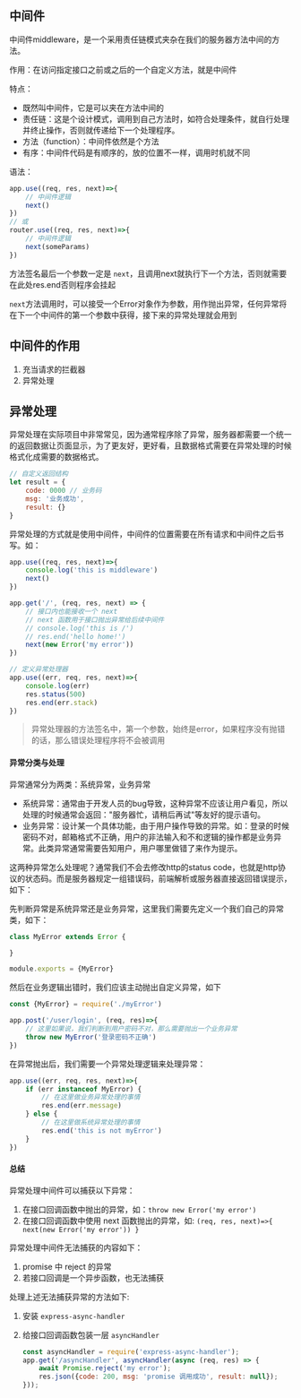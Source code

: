## 中间件
中间件middleware，是一个采用责任链模式夹杂在我们的服务器方法中间的方法。

作用：在访问指定接口之前或之后的一个自定义方法，就是中间件

特点：
- 既然叫中间件，它是可以夹在方法中间的
- 责任链：这是个设计模式，调用到自己方法时，如符合处理条件，就自行处理并终止操作，否则就传递给下一个处理程序。
- 方法（function）：中间件依然是个方法
- 有序：中间件代码是有顺序的，放的位置不一样，调用时机就不同

语法：
```js
app.use((req, res, next)=>{
    // 中间件逻辑
    next()
})
// 或
router.use((req, res, next)=>{
    // 中间件逻辑
    next(someParams)
})
```
方法签名最后一个参数一定是 ```next```，且调用next就执行下一个方法，否则就需要在此处res.end否则程序会挂起

```next```方法调用时，可以接受一个Error对象作为参数，用作抛出异常，任何异常将在下一个中间件的第一个参数中获得，接下来的异常处理就会用到

## 中间件的作用
1. 充当请求的拦截器
2. 异常处理

## 异常处理
异常处理在实际项目中非常常见，因为通常程序除了异常，服务器都需要一个统一的返回数据让页面显示，为了更友好，更好看，且数据格式需要在异常处理的时候格式化成需要的数据格式。

```js
// 自定义返回结构
let result = {
    code: 0000 // 业务码
    msg: '业务成功',
    result: {}
}
```

异常处理的方式就是使用中间件，中间件的位置需要在所有请求和中间件之后书写。如：
```js
app.use((req, res, next)=>{
    console.log('this is middleware')
    next()
})

app.get('/', (req, res, next) => {
    // 接口内也能接收一个 next
    // next 函数用于接口抛出异常给后续中间件
    // console.log('this is /')
    // res.end('hello home!')
    next(new Error('my error'))
})

// 定义异常处理器
app.use((err, req, res, next)=>{
    console.log(err)
    res.status(500)
    res.end(err.stack)
})
```

> 异常处理器的方法签名中，第一个参数，始终是error，如果程序没有抛错的话，那么错误处理程序将不会被调用

#### 异常分类与处理
异常通常分为两类：系统异常，业务异常
- 系统异常：通常由于开发人员的bug导致，这种异常不应该让用户看见，所以处理的时候通常会返回："服务器忙，请稍后再试"等友好的提示语句。
- 业务异常：设计某一个具体功能，由于用户操作导致的异常。如：登录的时候密码不对，邮箱格式不正确，用户的非法输入和不和逻辑的操作都是业务异常。此类异常通常需要告知用户，用户哪里做错了来作为提示。

这两种异常怎么处理呢？通常我们不会去修改http的status code，也就是http协议的状态码。而是服务器规定一组错误码，前端解析或服务器直接返回错误提示，如下：

先判断异常是系统异常还是业务异常，这里我们需要先定义一个我们自己的异常类，如下：
```js
class MyError extends Error {

}

module.exports = {MyError}
```
然后在业务逻辑出错时，我们应该主动抛出自定义异常，如下
```js
const {MyError} = require('./myError')

app.post('/user/login', (req, res)=>{
    // 这里如果说，我们判断到用户密码不对，那么需要抛出一个业务异常
    throw new MyError('登录密码不正确')
})
```
在异常抛出后，我们需要一个异常处理逻辑来处理异常：
```js
app.use((err, req, res, next)=>{
    if (err instanceof MyError) {
        // 在这里做业务异常处理的事情
        res.end(err.message)
    } else {
        // 在这里做系统异常处理的事情
        res.end('this is not myError')
    }
})
```

#### 总结

异常处理中间件可以捕获以下异常：

1. 在接口回调函数中抛出的异常，如：`throw new Error('my error')`
2. 在接口回调函数中使用 next 函数抛出的异常，如: `(req, res, next)=>{ next(new Error('my error')) }`

异常处理中间件无法捕获的内容如下：

1. promise 中 reject 的异常
2. 若接口回调是一个异步函数，也无法捕获

处理上述无法捕获异常的方法如下:

1. 安装 `express-async-handler`
2. 给接口回调函数包装一层 `asyncHandler`

   ```js
   const asyncHandler = require('express-async-handler');
   app.get('/asyncHandler', asyncHandler(async (req, res) => {
       await Promise.reject('my error');
       res.json({code: 200, msg: 'promise 调用成功', result: null});
   }));
   ```

